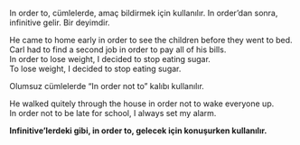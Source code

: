 In order to, cümlelerde, amaç bildirmek için kullanılır. In order’dan sonra, infinitive gelir. Bir deyimdir.  

He came to home early in order to see the children before they went to bed.  
Carl had to find a second job in order to pay all of his bills.  
In order to lose weight, I decided to stop eating sugar.  
To lose weight, I decided to stop eating sugar.  

Olumsuz cümlelerde “In order not to” kalıbı kullanılır.  

He walked quitely through the house in order not to wake everyone up.  
In order not to be late for school, I always set my alarm.  

**Infinitive’lerdeki gibi, in order to, gelecek için konuşurken kullanılır.**  